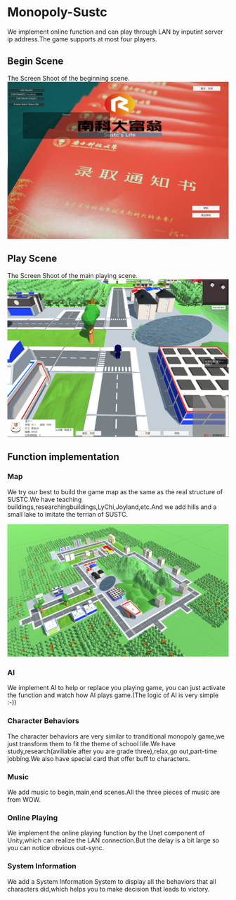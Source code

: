 # Monopoly-Sustc
  
  We implement online function and can play through LAN by inputint server ip address.The game supports at most four players.  
  
  
  
  
## Begin Scene
  The Screen Shoot of the beginning scene.  
  ![Begin.PNG](
        https://github.com/NevrThrw/Monopoly-SUSTC/blob/master/ScreenShoots/Begin.PNG
      )

## Play Scene
  The Screen Shoot of the main playing scene.  
  ![Play.PNG](https://github.com/NevrThrw/Monopoly-SUSTC/blob/master/ScreenShoots/Play.PNG)

## Function implementation
  
  ### Map
We try our best to build the game map as the same as the real structure of SUSTC.We have teaching buildings,researchingbuildings,LyChi,Joyland,etc.And we add hills and a small lake to imitate the terrian of SUSTC.    
    
  ![Terrian.PNG](https://github.com/NevrThrw/Monopoly-SUSTC/blob/master/ScreenShoots/Terrian.PNG)
  ### AI
We implement AI to help or replace you playing game, you can just activate the function and watch how AI plays game.(The logic of AI   is very simple :-))     
  ### Character Behaviors
  The character behaviors are very similar to tranditional monopoly game,we just transform them to fit the theme of school life.We have   study,research(aviliable after you are grade three),relax,go out,part-time jobbing.We also have special card that offer buff to   characters.     
  ### Music
   We add music to begin,main,end scenes.All the three pieces of music are from WOW.    
  ### Online Playing
   We implement the online playing function by the Unet component of Unity,which can realize the LAN connection.But the delay is a bit   large so you can notice obvious out-sync.    
  ### System Information
  We add a System Information System to display all the behaviors that all characters did,which helps you to make decision that leads to victory.
